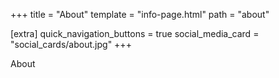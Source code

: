 +++
title = "About"
template = "info-page.html"
path = "about"

[extra]
quick_navigation_buttons = true
social_media_card = "social_cards/about.jpg"
+++

About